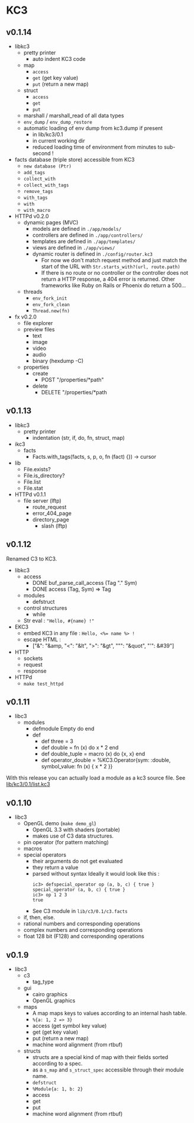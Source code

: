 # KC3

## v0.1.14
 - libkc3
   - pretty printer
     - auto indent KC3 code
   - map
     - `access`
     - `get` (get key value)
     - `put` (return a new map)
   - struct
     - `access`
     - `get`
     - `put`
   - marshall / marshall_read of all data types
   - `env_dump` / `env_dump_restore`
   - automatic loading of env dump from kc3.dump if present
     - in lib/kc3/0.1
     - in current working dir
     - reduced loading time of environment from minutes to sub-second !
 - facts database (triple store) accessible from KC3
   - `new database (Ptr)`
   - `add_tags`
   - `collect_with`
   - `collect_with_tags`
   - `remove_tags`
   - `with_tags`
   - `with`
   - `with_macro`
 - HTTPd v0.2.0
   - dynamic pages (MVC)
     - models are defined in `./app/models/`
     - controllers are defined in `./app/controllers/`
     - templates are defined in `./app/templates/`
     - views are defined in `./app/views/`
     - dynamic router is defined in `./config/router.kc3`
       - For now we don't match request method and just match the start of
         the URL with `Str.starts_with?(url, route.path)`
       - If there is no route or no controller or the controller does
         not return a HTTP response, a 404 error is returned. Other
         frameworks like Ruby on Rails or Phoenix do return a 500...
   - threads
     - `env_fork_init`
     - `env_fork_clean`
     - `Thread.new(fn)`
 - fx v0.2.0
   - file explorer
   - preview files
     - text
     - image
     - video
     - audio
     - binary (hexdump -C)
   - properties
     - create
       - POST "/properties/*path"
     - delete
       - DELETE "/properties/*path

## v0.1.13

 - libkc3
   - pretty printer
     - indentation (str, if, do, fn, struct, map)
 - ikc3
   - facts
     - Facts.with_tags(facts, s, p, o, fn (fact) {}) -> cursor
 - lib
   - File.exists?
   - File.is_directory?
   - File.list
   - File.stat
 - HTTPd v0.1.1
   - file server (lftp)
     - route_request
     - error_404_page
     - directory_page
       - slash (lftp)

## v0.1.12

 Renamed C3 to KC3.

 - libkc3
   - access
     - DONE buf_parse_call_access (Tag "." Sym)
     - DONE access (Tag, Sym) => Tag
   - modules
     - defstruct
   - control structures
     - while
   - Str eval : `"Hello, #{name} !"`
 - EKC3
   - embed KC3 in any file : `Hello, <%= name %> !`
   - escape HTML :
     - ["&": "&amp, "<": "&lt", ">": "&gt", "\"": "&quot", "'": &#39"]
 - HTTP
   - sockets
   - request
   - response
 - HTTPd
   - `make test_httpd`

## v0.1.11

 - libc3
   - modules
     - defmodule Empty do end
     - def
       - def three = 3
       - def double = fn (x) do x * 2 end
       - def double_tuple = macro (x) do {x, x} end
       - def operator\_double = %KC3.Operator{sym: :double, symbol_value: fn (x) { x * 2 }}

With this release you can actually load a module as a kc3 source file.
See [lib/kc3/0.1/list.kc3](https://git.kmx.io/kc3-lang/kc3/_tree/master/lib/kc3/0.1/list.kc3)

## v0.1.10

 - libc3
   - OpenGL demo (`make demo_gl`)
     - OpenGL 3.3 with shaders (portable)
     - makes use of C3 data structures.
   - pin operator (for pattern matching)
   - macros
   - special operators
     - their arguments do not get evaluated
     - they return a value
     - parsed without syntax
       Ideally it would look like this :
       ```
       ic3> defspecial_operator op (a, b, c) { true }
       special_operator (a, b, c) { true }
       ic3> op 1 2 3
       true
       ```
     - See C3 module in `lib/c3/0.1/c3.facts`
   - if, then, else.
   - rational numbers and corresponding operations
   - complex numbers and corresponding operations
   - float 128 bit (F128) and corresponding operations

## v0.1.9

 - libc3
   - c3
     - tag_type
   - gui
     - cairo graphics
     - OpenGL graphics
   - maps
     - A map maps keys to values according to an internal hash table.
     - `%{a: 1, 2 => 3}`
     - access (get symbol key value)
     - get (get key value)
     - put (return a new map)
     - machine word alignment (from rtbuf)
   - structs
     - structs are a special kind of map with their fields sorted
       according to a spec.
     - as a `s_map` and `s_struct_spec` accessible through their module
       name.
     - `defstruct`
     - `%Module{a: 1, b: 2}`
     - access
     - get
     - put
     - machine word alignment (from rtbuf)
